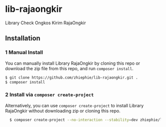 # lib-rajaongkir
Library Check Ongkos Kirim RajaOngkir

## Installation

### 1 Manual Install

You can manually install Library RajaOngkir by cloning this repo or download the zip file from this repo, and run `composer install`.
``` bash
$ git clone https://github.com/zhiephie/lib-rajaongkir.git .
$ composer install
```

### 2 Install via `composer create-project`

Alternatively, you can use `composer create-project` to install Library RajaOngkir without downloading zip or cloning this repo.

``` bash 
  $ composer create-project --no-interaction --stability=dev zhiephie/lib-rajaongkir your-folder
```
